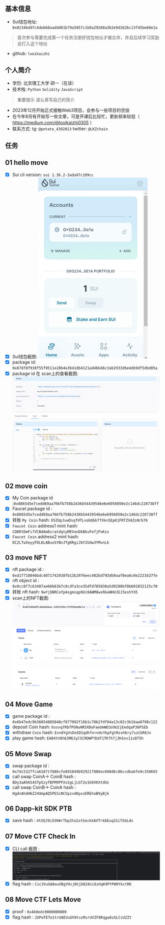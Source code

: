 ## 基本信息
- Sui钱包地址: `0x0234bddfc4deb68aaddd61b79a5857c1b0a29268a3b2e9d162bc13f45be60e1a`
> 首次参与需要完成第一个任务注册好钱包地址才被合并，并且后续学习奖励会打入这个地址
- github: `looikaizhi`

## 个人简介
- 学历: 北京理工大学 研一（在读）
- 技术栈: `Python` `Solidity` `JavaScript`
> 重要提示 请认真写自己的简介
- 2023年12月开始正式接触Web3项目，会参与一些项目的空投
- 在今年8月有开始写一些文章，可是开课后比较忙，更新频率较低（ https://medium.com/@looikaizhi0305 ）
- 联系方式: tg: `@potato_4392013` twitter: `@LKZchain`

## 任务

##   01 hello move  
- [x] Sui cli version: `sui 1.36.2-3ada97c109cc`
- [x] Sui钱包截图: ![Sui钱包截图](./images/SuiWalletScreenshot.png)
- [x] package id: `0x878f8f938f55f9511e28b4a3b41db4121ad4bb46c3ab2933dbe4db9df5dbd05a`
- [x] package id 在 scan上的查看截图:![Scan截图](./images/SuiScanScreenshot.png)

##   02 move coin
- [x] My Coin package id :`0x8865d5e7cedd69aa766fb758b2436b54439546e6e6956050e2c146dc228738ff`
- [x] Faucet package id : `0x8865d5e7cedd69aa766fb758b2436b54439546e6e6956050e2c146dc228738ff`
- [x] 转账 `My Coin` hash: `D5ZUpJuwDsqfHTLvobQGk7fXkn5EpK1FRTZVAZsNrb7K`
- [x] `Faucet Coin` address1 mint hash: `CDDRtDmFi7VCBdAm8zratdqtyMEVanDkBkuFefjPxKss`
- [x] `Faucet Coin` address2 mint hash: `DC2LTw5eyyFDL6LABuoSYBnJTgKRgiJbY2Udw3YMvnLk`

##   03 move NFT
- [x] nft package id : `0xd1f718046bdc4071742938fb13b2976eec402bd793db9aaf0ea6c0e2221637fe`
- [x] nft object id : `0x9cc8f7c63407ae66b63b7c0cdfa3ce35dfd785030a5d9208bf8b601032125cf0`
- [x] 转账 nft  hash: `9wYjDBRCofpAsgmsqp9Uc8AWM8wsRGeWHUJEJ3eshYX5`
- [x] scan上的NFT截图:![Scan截图](./images/NFTScreeenshot.png)

##   04 Move Game
- [x] game package id : `0x6b47edc9b36054885048cf077992f16b1c78b2fdf84a13c02c3b16aa8798c122`
- [x] deposit Coin hash: `6ssvq7RbfPGNuHR5XBoFaeUmWD3o9U2jEedqaP36PSEb`
- [x] withdraw `Coin` hash: `Evn8YgVsDoSD1qdhfnrndvYkpFgtRsvh6ry7szCbR6Jv`
- [x] play game hash: `EA84tV6h63M6JyCSCRDWPYDdf1TK7h7j3H1nv11xD75h`

##   05 Move Swap
- [x] swap package id : `0x7dc5327fca61071f686cfe891049b92921f886ec698d6c86ccdba6fe9c350693`
- [x] call swap CoinA-> CoinB  hash : `BDy3aAhK54STp5zyfBFM9PFXsSgLjLGT2o1k6VKXtdUz`
- [x] call swap CoinB-> CoinA  hash : `HgdnAhdH6Z24UmpAQ5PEScNCVpzvdKpvzEREhoB9yBjk`

##   06 Dapp-kit SDK PTB
- [x] save hash : `4tXQJ9i55KWrTbp3to2xtSeckkAVTrkbEuq32iY5dLds`

##   07 Move CTF Check In
- [x] CLI call 截图 : ![截图](./images/task7.png)
- [x] flag hash : `Czc3VuGA8ouXBgV9zjNSjD828ni6zUqK9PYPW9YkctRK`

##   08 Move CTF Lets Move
- [x] proof : `0x4b8edc0000000000`
- [x] flag hash : `2UPwTETe1trUAEVuGh9tvzRsrUVZF8Rqgw8zGLCsUZZt`
